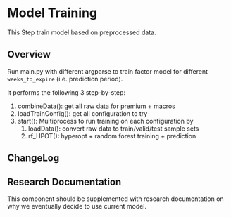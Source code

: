 # Model Training
This Step train model based on preprocessed data.

## Overview
Run main.py with different argparse to train factor model for different `weeks_to_expire` (i.e. prediction period).

It performs the following 3 step-by-step:
1. combineData(): get all raw data for premium + macros
2. loadTrainConfig(): get all configuration to try
3. start(): Multiprocess to run training on each configuration by
   1. loadData(): convert raw data to train/valid/test sample sets
   2. rf_HPOT(): hyperopt + random forest training + prediction

## ChangeLog

## Research Documentation
This component should be supplemented with research documentation on why we eventually decide to use current model.